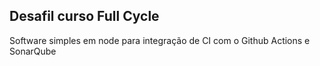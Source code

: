 <h2>Desafil curso Full Cycle</h2>
Software simples em node para integração de CI com o Github Actions e SonarQube